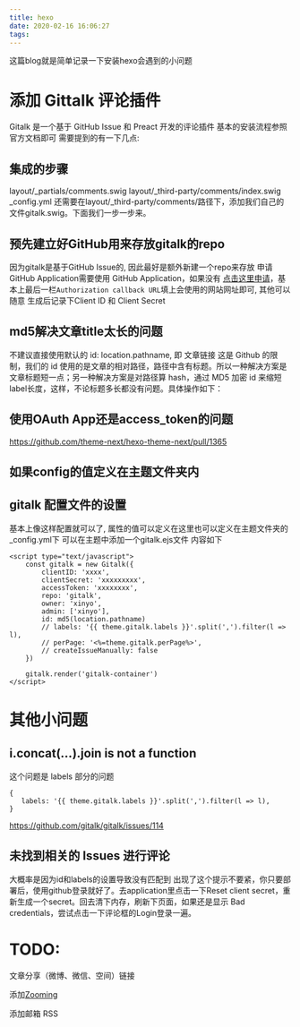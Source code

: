 ```yaml
---
title: hexo
date: 2020-02-16 16:06:27
tags:
---
```

这篇blog就是简单记录一下安装hexo会遇到的小问题
# 添加 Gittalk 评论插件
Gitalk 是一个基于 GitHub Issue 和 Preact 开发的评论插件
基本的安装流程参照官方文档即可
需要提到的有一下几点:
## 集成的步骤
layout/_partials/comments.swig
layout/_third-party/comments/index.swig
_config.yml
还需要在layout/_third-party/comments/路径下，添加我们自己的文件gitalk.swig。下面我们一步一步来。

## 预先建立好GitHub用来存放gitalk的repo
因为gitalk是基于GitHub Issue的, 因此最好是额外新建一个repo来存放
申请 GitHub Application需要使用 GitHub Application，如果没有 [点击这里申请](https://github.com/settings/applications/new)，基本上最后一栏`Authorization callback URL`填上会使用的网站网址即可, 其他可以随意
生成后记录下Client ID 和 Client Secret

## md5解决文章title太长的问题
不建议直接使用默认的 id: location.pathname, 即 文章链接
这是 Github 的限制，我们的 id 使用的是文章的相对路径，路径中含有标题。所以一种解决方案是文章标题短一点；另一种解决方案是对路径算 hash，通过 MD5 加密 id 来缩短label长度，这样，不论标题多长都没有问题。具体操作如下： 

## 使用OAuth App还是access_token的问题
https://github.com/theme-next/hexo-theme-next/pull/1365
## 如果config的值定义在主题文件夹内
## gitalk 配置文件的设置
基本上像这样配置就可以了, 属性的值可以定义在这里也可以定义在主题文件夹的_config.yml下
可以在主题中添加一个gitalk.ejs文件
内容如下
```
<script type="text/javascript">
    const gitalk = new Gitalk({
        clientID: 'xxxx',
        clientSecret: 'xxxxxxxxx',
        accessToken: 'xxxxxxxx',
        repo: 'gitalk',
        owner: 'xinyo',
        admin: ['xinyo'],
        id: md5(location.pathname)
        // labels: '{{ theme.gitalk.labels }}'.split(',').filter(l => l),
        // perPage: '<%=theme.gitalk.perPage%>',
        // createIssueManually: false
    })

    gitalk.render('gitalk-container')
</script>
```
# 其他小问题
## i.concat(…).join is not a function
这个问题是 labels 部分的问题
```
{
   labels: '{{ theme.gitalk.labels }}'.split(',').filter(l => l),
}
```
https://github.com/gitalk/gitalk/issues/114

## 未找到相关的 Issues 进行评论
大概率是因为id和labels的设置导致没有匹配到
出现了这个提示不要紧，你只要部署后，使用github登录就好了。去application里点击一下Reset client secret，重新生成一个secret。回去清下内存，刷新下页面，如果还是显示 Bad credentials，尝试点击一下评论框的Login登录一遍。
## 

# TODO:
文章分享（微博、微信、空间）链接

添加[Zooming](https://github.com/kingdido999/zooming)

添加邮箱 RSS